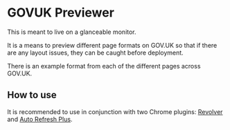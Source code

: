 GOVUK Previewer
===============

This is meant to live on a glanceable monitor.

It is a means to preview different page formats on GOV.UK so that if there are any 
layout issues, they can be caught before deployment.

There is an example format from each of the different pages across GOV.UK.


How to use
----------

It is recommended to use in conjunction with two Chrome plugins: [Revolver](https://chrome.google.com/webstore/detail/revolver-tabs/dlknooajieciikpedpldejhhijacnbda?hl=en) and [Auto Refresh Plus](https://chrome.google.com/webstore/detail/auto-refresh-plus/oilipfekkmncanaajkapbpancpelijih?hl=en).